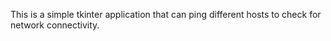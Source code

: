 This is a simple tkinter application that can ping different hosts to check for network connectivity.
